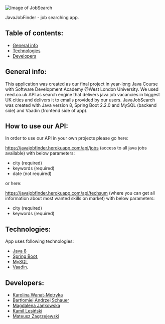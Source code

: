 ![Image of JobSearch](https://bit.ly/2Q3RwK0)

JavaJobFinder - job searching app. 

## Table of contents:

* [General info](#general-info)
* [Technologies](#technologies)
* [Developers](#developers)

## General info:

This application was created as our final project in year-long Java Course with Software Development Academy 
@West London University. We used reed.co.uk API as search engine that delivers java job vacancies in 
biggest UK cities and delivers it to emails provided by our users. JavaJobSearch was created with Java version 8, 
Spring Boot 2.2.0 and MySQL (backend side) and Vaadin (frontend side of app). 

## How  to use our API:

In order to use our API in your own projects please go here: 

https://javajobfinder.herokuapp.com/api/jobs (access to all java jobs available) with below parameters:
* city (required)
* keywords (required)
* date (not required)

or here: 

https://javajobfinder.herokuapp.com/api/techsum 
(where you can get all information about most wanted skills on market) with below parameters:
* city (required)
* keywords (required)

## Technologies:

App uses following technologies: 

* [Java 8](https://bit.ly/2KmlCov) 
* [Spring Boot](https://spring.io/projects/spring-boot), 
* [MySQL](https://remotemysql.com/)  
* [Vaadin](https://vaadin.com/). 

## Developers:

* [Karolina Wanat-Metryka](https://github.com/kawamet)
* [Bartłomiej Andrzej Schauer](https://github.com/bart7801)
* [Magdalena Jankowska](https://github.com/MagdaJank)
* [Kamil Lesiński](https://github.com/Kamilesinski)
* [Mateusz Zagrzejewski](https://github.com/Moskiewski)
